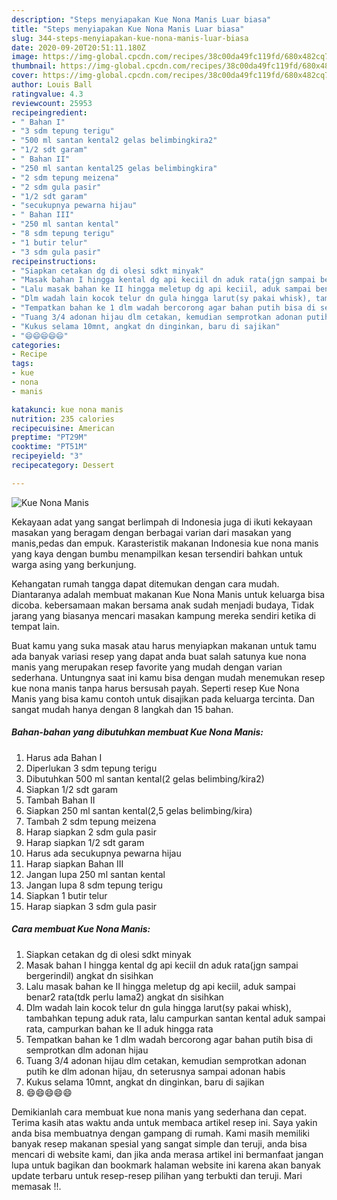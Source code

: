 ```yaml
---
description: "Steps menyiapakan Kue Nona Manis Luar biasa"
title: "Steps menyiapakan Kue Nona Manis Luar biasa"
slug: 344-steps-menyiapakan-kue-nona-manis-luar-biasa
date: 2020-09-20T20:51:11.180Z
image: https://img-global.cpcdn.com/recipes/38c00da49fc119fd/680x482cq70/kue-nona-manis-foto-resep-utama.jpg
thumbnail: https://img-global.cpcdn.com/recipes/38c00da49fc119fd/680x482cq70/kue-nona-manis-foto-resep-utama.jpg
cover: https://img-global.cpcdn.com/recipes/38c00da49fc119fd/680x482cq70/kue-nona-manis-foto-resep-utama.jpg
author: Louis Ball
ratingvalue: 4.3
reviewcount: 25953
recipeingredient:
- " Bahan I"
- "3 sdm tepung terigu"
- "500 ml santan kental2 gelas belimbingkira2"
- "1/2 sdt garam"
- " Bahan II"
- "250 ml santan kental25 gelas belimbingkira"
- "2 sdm tepung meizena"
- "2 sdm gula pasir"
- "1/2 sdt garam"
- "secukupnya pewarna hijau"
- " Bahan III"
- "250 ml santan kental"
- "8 sdm tepung terigu"
- "1 butir telur"
- "3 sdm gula pasir"
recipeinstructions:
- "Siapkan cetakan dg di olesi sdkt minyak"
- "Masak bahan I hingga kental dg api keciil dn aduk rata(jgn sampai bergerindil) angkat dn sisihkan"
- "Lalu masak bahan ke II hingga meletup dg api keciil, aduk sampai benar2 rata(tdk perlu lama2) angkat dn sisihkan"
- "Dlm wadah lain kocok telur dn gula hingga larut(sy pakai whisk), tambahkan tepung aduk rata, lalu campurkan santan kental aduk sampai rata, campurkan bahan ke II aduk hingga rata"
- "Tempatkan bahan ke 1 dlm wadah bercorong agar bahan putih bisa di semprotkan dlm adonan hijau"
- "Tuang 3/4 adonan hijau dlm cetakan, kemudian semprotkan adonan putih ke dlm adonan hijau, dn seterusnya sampai adonan habis"
- "Kukus selama 10mnt, angkat dn dinginkan, baru di sajikan"
- "😄😄😄😄😄"
categories:
- Recipe
tags:
- kue
- nona
- manis

katakunci: kue nona manis 
nutrition: 235 calories
recipecuisine: American
preptime: "PT29M"
cooktime: "PT51M"
recipeyield: "3"
recipecategory: Dessert

---
```



![Kue Nona Manis](https://img-global.cpcdn.com/recipes/38c00da49fc119fd/680x482cq70/kue-nona-manis-foto-resep-utama.jpg)

Kekayaan adat yang sangat berlimpah di Indonesia juga di ikuti kekayaan masakan yang beragam dengan berbagai varian dari masakan yang manis,pedas dan empuk. Karasteristik makanan Indonesia kue nona manis yang kaya dengan bumbu menampilkan kesan tersendiri bahkan untuk warga asing yang berkunjung.


Kehangatan rumah tangga dapat ditemukan dengan cara mudah. Diantaranya adalah membuat makanan Kue Nona Manis untuk keluarga bisa dicoba. kebersamaan makan bersama anak sudah menjadi budaya, Tidak jarang yang biasanya mencari masakan kampung mereka sendiri ketika di tempat lain.



Buat kamu yang suka masak atau harus menyiapkan makanan untuk tamu ada banyak variasi resep yang dapat anda buat salah satunya kue nona manis yang merupakan resep favorite yang mudah dengan varian sederhana. Untungnya saat ini kamu bisa dengan mudah menemukan resep kue nona manis tanpa harus bersusah payah.
Seperti resep Kue Nona Manis yang bisa kamu contoh untuk disajikan pada keluarga tercinta. Dan sangat mudah hanya dengan 8 langkah dan 15 bahan.


<!--inarticleads1-->

##### Bahan-bahan yang dibutuhkan membuat Kue Nona Manis:

1. Harus ada  Bahan I
1. Diperlukan 3 sdm tepung terigu
1. Dibutuhkan 500 ml santan kental(2 gelas belimbing/kira2)
1. Siapkan 1/2 sdt garam
1. Tambah  Bahan II
1. Siapkan 250 ml santan kental(2,5 gelas belimbing/kira)
1. Tambah 2 sdm tepung meizena
1. Harap siapkan 2 sdm gula pasir
1. Harap siapkan 1/2 sdt garam
1. Harus ada secukupnya pewarna hijau
1. Harap siapkan  Bahan III
1. Jangan lupa 250 ml santan kental
1. Jangan lupa 8 sdm tepung terigu
1. Siapkan 1 butir telur
1. Harap siapkan 3 sdm gula pasir




<!--inarticleads2-->

##### Cara membuat  Kue Nona Manis:

1. Siapkan cetakan dg di olesi sdkt minyak
1. Masak bahan I hingga kental dg api keciil dn aduk rata(jgn sampai bergerindil) angkat dn sisihkan
1. Lalu masak bahan ke II hingga meletup dg api keciil, aduk sampai benar2 rata(tdk perlu lama2) angkat dn sisihkan
1. Dlm wadah lain kocok telur dn gula hingga larut(sy pakai whisk), tambahkan tepung aduk rata, lalu campurkan santan kental aduk sampai rata, campurkan bahan ke II aduk hingga rata
1. Tempatkan bahan ke 1 dlm wadah bercorong agar bahan putih bisa di semprotkan dlm adonan hijau
1. Tuang 3/4 adonan hijau dlm cetakan, kemudian semprotkan adonan putih ke dlm adonan hijau, dn seterusnya sampai adonan habis
1. Kukus selama 10mnt, angkat dn dinginkan, baru di sajikan
1. 😄😄😄😄😄




Demikianlah cara membuat kue nona manis yang sederhana dan cepat. Terima kasih atas waktu anda untuk membaca artikel resep ini. Saya yakin anda bisa membuatnya dengan gampang di rumah. Kami masih memiliki banyak resep makanan spesial yang sangat simple dan teruji, anda bisa mencari di website kami, dan jika anda merasa artikel ini bermanfaat jangan lupa untuk bagikan dan bookmark halaman website ini karena akan banyak update terbaru untuk resep-resep pilihan yang terbukti dan teruji. Mari memasak !!. 
